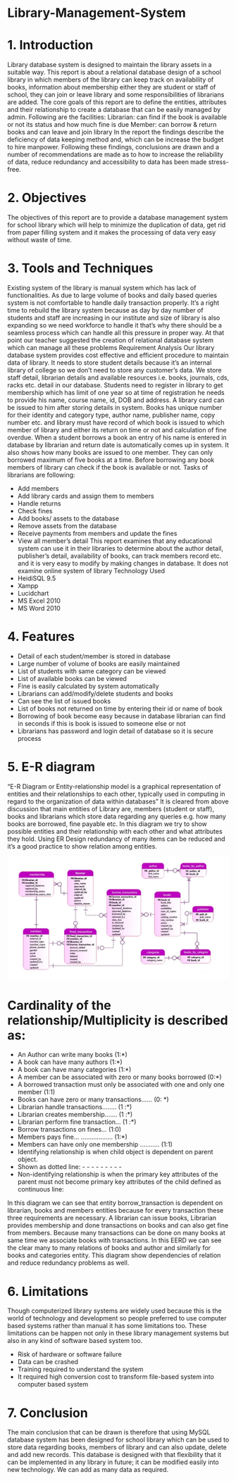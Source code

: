 # Library-Management-System
# 1.	Introduction
Library database system is designed to maintain the library assets in a suitable way. This report is about a relational database design of a school library in which members of the library can  keep track on availability of books, information about membership either they are student or staff of school, they can join or leave library and some responsibilities of librarians are added.
The core goals of this report are to define the entities, attributes and their relationship to create a database that can be easily managed by admin. Following are the facilities:
Librarian: can find if the book is available or not its status and how much fine is due
Member: can borrow & return books and can leave and join library
In the report the findings describe the deficiency of data keeping method and, which can be increase the budget to hire manpower. Following these findings, conclusions are drawn and a number of recommendations are made as to how to increase the reliability of data, reduce redundancy and accessibility to data has been made stress-free.

# 2.	Objectives
The objectives of this report are to provide a database management system for school library which will help to minimize the duplication of data, get rid from paper filling system and it makes the processing of data very easy without waste of time.

# 3.	Tools and Techniques
Existing system of the library is manual system which has lack of functionalities. As due to large volume of books and daily based queries system is not comfortable to handle daily transaction properly.
It’s a right time to rebuild the library system because as day by day number of students and staff are increasing in our institute and size of library is also expanding so we need workforce to handle it that’s why there should be a seamless process which can handle all this pressure in proper way. At that point our teacher suggested the creation of relational database system which can manage all these problems
Requirement Analysis
Our library database system provides cost effective and efficient procedure to maintain data of library. It needs to store student details because it’s an internal library of college so we don’t need to store any customer’s data. We store staff detail, librarian details and available resources i.e. books, journals, cds, racks etc. detail in our database.
Students need to register in library to get membership which has limit of one year so at time of registration he needs to provide his name, course name, id, DOB and address. A library card can be issued to him after storing details in system. 
Books has unique number for their identity and category type, author name,  publisher name, copy number etc. and library must have record of which book is issued to which member of library and either its return on time or not and calculation of fine overdue.
When a student borrows a book an entry of his name is entered in database by librarian and return date is automatically comes up in system. It also shows how many books are issued to one member. They can only borrowed maximum of five books at a time. Before borrowing any book members of library can check if the book is available or not.
Tasks of librarians are following:
* Add members
* Add library cards and assign them to members
* Handle returns
* Check fines
* Add books/ assets to the database
* Remove assets from the database
* Receive payments from members and update the fines
* View all member’s detail
This report examines that any educational system can use it in their libraries to determine about the author detail, publisher’s detail, availability of books, can track members record etc. and it is very easy to modify by making changes in database. It does not examine online system of library
 Technology Used
* HeidiSQL 9.5
* Xampp
* Lucidchart
* MS Excel 2010
* MS Word 2010

# 4.	Features 
* Detail of each student/member is stored in database
* Large number of volume of books are easily maintained 
* List of students with same category can be viewed 
* List of available books can be viewed
* Fine is easily calculated by system automatically
* Librarians can add/modify/delete students and books 
* Can see the list of issued books
* List of books not returned on time by entering their id or name of book 
* Borrowing of book become easy because in database librarian can find in seconds if this is book is issued to someone else or not
* Librarians has password and login detail of database so it is secure process

# 5.	E-R diagram
“E-R Diagram or Entity-relationship model is a graphical representation of entities and their relationships to each other, typically used in computing in regard to the organization of data within databases” 
It is cleared from above discussion that main entities of Library are, members (student or staff), books and librarians which store data regarding any queries e.g. how many books are borrowed, fine payable etc. In this diagram we try to show possible entities and their relationship with each other and what attributes they hold. Using ER Design redundancy of many items can be reduced and it’s a good practice to show relation among entities.

![](Capture.JPG)


# Cardinality of the relationship/Multiplicity is described as:
* An Author can write many books (1:*)
* A book can have many authors (1:*)
* A book can have many categories (1:*)
* A member can be associated with zero or many books borrowed (0:*)
* A borrowed transaction must only be associated with one and only one member (1:1)
* Books can have zero or many transactions…… (0: *)
* Librarian handle transactions…….. (1 :*)
* Librarian creates membership……. (1 :*)
* Librarian perform fine transaction… (1 :*)
* Borrow transactions on fines… (1:0)
* Members pays fine… ……………… (1:*)
* Members can have only one membership ……….. (1:1) 
* Identifying relationship is when child object is dependent on parent object.
* Shown as dotted line:               - - - - - - - - - 
* Non-identifying relationship is when the primary key attributes of the parent must not become primary key attributes of the child defined as continuous line:                

In this diagram we can see that entity borrow_transaction is dependent on librarian, books and members entities because for every transaction these three requirements are necessary. A librarian can issue books, Librarian provides membership and done transactions on books and can also get fine from members. Because many transactions can be done on many books at same time we associate books with transactions. In this EERD we can see the clear many to many relations of books and author and similarly for books and categories entity. This diagram show dependencies of relation and reduce redundancy problems as well.

# 6.	Limitations
Though computerized library systems are widely used because this is the world of technology and development so people preferred to use computer based systems rather than manual it has some limitations too. These limitations can be happen not only in these library management systems but also in any kind of software based system too.
* Risk of hardware or software failure  
* Data can be crashed
* Training required to understand the system
* It required high conversion cost to transform file-based system into computer based system


# 7.	 Conclusion
The main conclusion that can be drawn is therefore that using MySQL database system has been designed for school library which can be used to store data regarding books, members of library and can also update, delete and add new records. 
This database is designed with that flexibility that it can be implemented in any library in future; it can be modified easily into new technology. We can add as many data as required.

